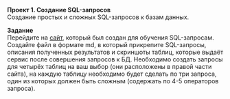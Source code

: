 **Проект 1. Создание SQL-запросов**  
Создание простых и сложных SQL-запросов к базам данных.

**Задание**  
Перейдите на [сайт](https://www.w3schools.com/sql/trysql.asp?filename=trysql_op_in), который был создан для обучения SQL-запросам. Создайте файл в формате md, в который прикрепите SQL-запросы, описания полученных результатов и скриншоты таблиц, которые выдаёт сервис после совершения запросов к БД. Необходимо создать запросы для четырёх таблиц на ваш выбор (они расположены в правой части сайта), на каждую таблицу необходимо будет сделать по три запроса, один из которых должен быть сложным (содержать по 4-5 операторов запроса).
